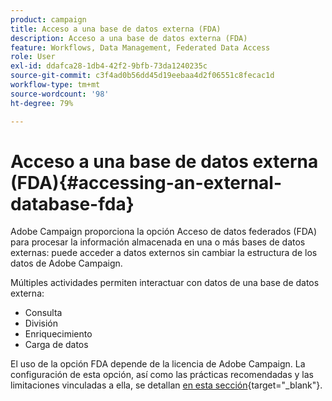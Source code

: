```yaml
---
product: campaign
title: Acceso a una base de datos externa (FDA)
description: Acceso a una base de datos externa (FDA)
feature: Workflows, Data Management, Federated Data Access
role: User
exl-id: ddafca28-1db4-42f2-9bfb-73da1240235c
source-git-commit: c3f4ad0b56dd45d19eebaa4d2f06551c8fecac1d
workflow-type: tm+mt
source-wordcount: '98'
ht-degree: 79%

---
```


# Acceso a una base de datos externa (FDA){#accessing-an-external-database-fda}

Adobe Campaign proporciona la opción Acceso de datos federados (FDA) para procesar la información almacenada en una o más bases de datos externas: puede acceder a datos externos sin cambiar la estructura de los datos de Adobe Campaign.

Múltiples actividades permiten interactuar con datos de una base de datos externa:

* Consulta
* División
* Enriquecimiento
* Carga de datos

El uso de la opción FDA depende de la licencia de Adobe Campaign. La configuración de esta opción, así como las prácticas recomendadas y las limitaciones vinculadas a ella, se detallan [en esta sección](https://experienceleague.adobe.com/docs/campaign/campaign-v8/connect/fda.html?lang=es){target="_blank"}.
